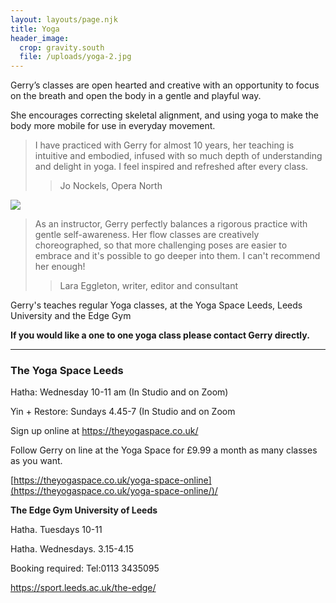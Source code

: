 ```yaml
---
layout: layouts/page.njk
title: Yoga
header_image:
  crop: gravity.south
  file: /uploads/yoga-2.jpg
---
```

Gerry’s classes are open hearted and creative with an opportunity to focus on the breath and open the body in a gentle and playful way.

She encourages correcting skeletal alignment, and using yoga to make the body more mobile for use in everyday movement.

> I have practiced with Gerry for almost 10 years, her teaching is intuitive and embodied, infused with so much depth of understanding and delight in yoga. I feel inspired and refreshed after every class.
>
> > Jo Nockels, Opera North

![](/uploads/yoga-3.jpg)

> As an instructor, Gerry perfectly balances a rigorous practice with gentle self-awareness. Her flow classes are creatively choreographed, so that more challenging poses are easier to embrace and it's possible to go deeper into them. I can't recommend her enough!
>
> > Lara Eggleton, writer, editor and consultant

Gerry's teaches regular Yoga classes, at the Yoga Space Leeds, Leeds University and the Edge Gym

**If you would like a one to one yoga class please contact Gerry directly.**

- - -

### The Yoga Space Leeds

Hatha: Wednesday 10-11 am (In Studio and on Zoom) 

Yin + Restore:  Sundays 4.45-7 (In Studio and on Zoom

Sign up online at  <https://theyogaspace.co.uk/>

Follow Gerry on line at the Yoga Space for £9.99 a month as many classes as you want.

[https://theyogaspace.co.uk/yoga-space-online](https://theyogaspace.co.uk/yoga-space-online/)/

**The Edge Gym University of Leeds**

Hatha. Tuesdays 10-11

Hatha. Wednesdays. 3.15-4.15

Booking required: Tel:0113 3435095

<https://sport.leeds.ac.uk/the-edge/>